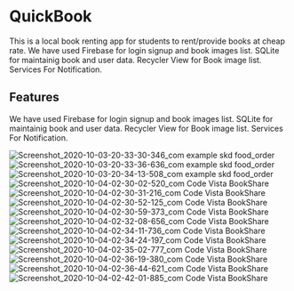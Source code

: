 # QuickBook
This is a local book renting app for students to rent/provide books at cheap rate.
We have used Firebase for login signup and book images list.
SQLite for maintainig book and user data.
Recycler View for Book image list.
Services For Notification.


## Features

We have used Firebase for login signup and book images list.
SQLite for maintainig book and user data.
Recycler View for Book image list.
Services For Notification.

![Screenshot_2020-10-03-20-33-30-346_com example skd food_order](https://user-images.githubusercontent.com/34786046/95028517-5b491080-06be-11eb-9349-7944f09062a4.jpg)
![Screenshot_2020-10-03-20-33-36-636_com example skd food_order](https://user-images.githubusercontent.com/34786046/95028531-6bf98680-06be-11eb-9489-9260c49ef65f.jpg)
![Screenshot_2020-10-03-20-34-13-508_com example skd food_order](https://user-images.githubusercontent.com/34786046/95028536-73b92b00-06be-11eb-94a6-4a3d854ec969.jpg)
![Screenshot_2020-10-04-02-30-02-520_com Code Vista BookShare](https://user-images.githubusercontent.com/34786046/95028538-76b41b80-06be-11eb-82f5-cbf56963f256.jpg)
![Screenshot_2020-10-04-02-30-31-216_com Code Vista BookShare](https://user-images.githubusercontent.com/34786046/95028543-7c116600-06be-11eb-9998-045e1674faaa.jpg)
![Screenshot_2020-10-04-02-30-52-125_com Code Vista BookShare](https://user-images.githubusercontent.com/34786046/95028545-83d10a80-06be-11eb-9e84-ca3238b8fd6d.jpg)
![Screenshot_2020-10-04-02-30-59-373_com Code Vista BookShare](https://user-images.githubusercontent.com/34786046/95028548-86336480-06be-11eb-872d-f190747cd99c.jpg)
![Screenshot_2020-10-04-02-32-08-656_com Code Vista BookShare](https://user-images.githubusercontent.com/34786046/95028551-89c6eb80-06be-11eb-812c-0fd5c45d7166.jpg)
![Screenshot_2020-10-04-02-34-11-736_com Code Vista BookShare](https://user-images.githubusercontent.com/34786046/95028554-8cc1dc00-06be-11eb-9cd4-f5a2ad62b341.jpg)
![Screenshot_2020-10-04-02-34-24-197_com Code Vista BookShare](https://user-images.githubusercontent.com/34786046/95028557-8f243600-06be-11eb-8322-57dd722189fb.jpg)
![Screenshot_2020-10-04-02-35-02-777_com Code Vista BookShare](https://user-images.githubusercontent.com/34786046/95028566-98ad9e00-06be-11eb-876a-ed99f5dd0071.jpg)
![Screenshot_2020-10-04-02-36-19-380_com Code Vista BookShare](https://user-images.githubusercontent.com/34786046/95028568-9ba88e80-06be-11eb-8814-a07fef5da212.jpg)
![Screenshot_2020-10-04-02-36-44-621_com Code Vista BookShare](https://user-images.githubusercontent.com/34786046/95028574-9f3c1580-06be-11eb-8a69-063071605277.jpg)
![Screenshot_2020-10-04-02-42-01-885_com Code Vista BookShare](https://user-images.githubusercontent.com/34786046/95028579-a2cf9c80-06be-11eb-814c-5830c09d5f49.jpg)
